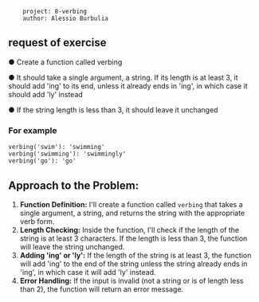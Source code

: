         project: 8-verbing
        author: Alessio Burbulia

## request of exercise

● Create a function called verbing

● It should take a single argument, a string. If its length is at least 3, it should add 'ing' to 
  its end, unless it already ends in 'ing', in which case it should add 'ly' instead
  
● If the string length is less than 3, it should leave it unchanged

### For example
```
verbing('swim'): 'swimming'
verbing('swimming'): 'swimmingly'
verbing('go'): 'go'
```

## Approach to the Problem:
1. **Function Definition:** I'll create a function called `verbing` that takes a single argument, a string, and returns the string with the appropriate verb form.
2. **Length Checking:** Inside the function, I'll check if the length of the string is at least 3 characters. If the length is less than 3, the function will leave the string unchanged.
3. **Adding 'ing' or 'ly':** If the length of the string is at least 3, the function will add 'ing' to the end of the string unless the string already ends in 'ing', in which case it will add 'ly' instead.
4. **Error Handling:** If the input is invalid (not a string or is of length less than 2), the function will return an error message.